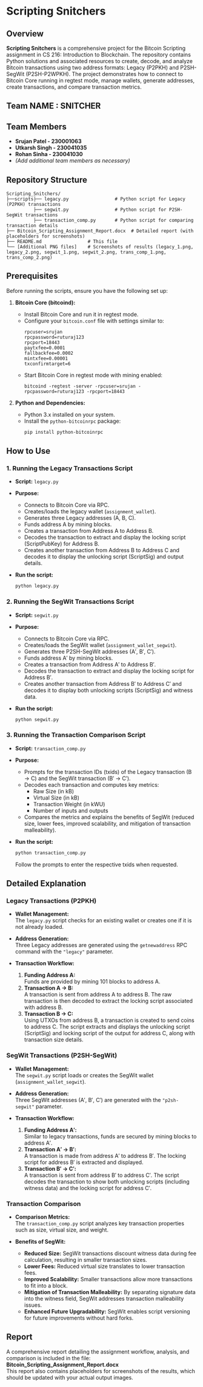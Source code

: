 
# Scripting Snitchers

## Overview

**Scripting Snitchers** is a comprehensive project for the Bitcoin Scripting assignment in CS 216: Introduction to Blockchain. The repository contains Python solutions and associated resources to create, decode, and analyze Bitcoin transactions using two address formats: Legacy (P2PKH) and P2SH-SegWit (P2SH-P2WPKH). The project demonstrates how to connect to Bitcoin Core running in regtest mode, manage wallets, generate addresses, create transactions, and compare transaction metrics.

## Team NAME : SNITCHER
## Team Members

- **Srujan Patel  - 230001063**
- **Utkarsh Singh - 230041035**
- **Rohan Sinha   - 230041030**
- *(Add additional team members as necessary)*
## Repository Structure

```
Scripting_Snitchers/
├──scripts├── legacy.py                 # Python script for Legacy (P2PKH) transactions
          ├── segwit.py                 # Python script for P2SH-SegWit transactions
          ├── transaction_comp.py       # Python script for comparing transaction details
├── Bitcoin_Scripting_Assignment_Report.docx  # Detailed report (with placeholders for screenshots)
├── README.md                 # This file
└── [Additional PNG files]    # Screenshots of results (legacy_1.png, legacy_2.png, segwit_1.png, segwit_2.png, trans_comp_1.png, trans_comp_2.png)
```

## Prerequisites

Before running the scripts, ensure you have the following set up:

1. **Bitcoin Core (bitcoind):**  
   - Install Bitcoin Core and run it in regtest mode.
   - Configure your `bitcoin.conf` file with settings similar to:
     ```
     rpcuser=srujan
     rpcpassword=ruturaj123
     rpcport=18443
     paytxfee=0.0001
     fallbackfee=0.0002
     mintxfee=0.00001
     txconfirmtarget=6
     ```
   - Start Bitcoin Core in regtest mode with mining enabled:
     ```
     bitcoind -regtest -server -rpcuser=srujan -rpcpassword=ruturaj123 -rpcport=18443
     ```

2. **Python and Dependencies:**  
   - Python 3.x installed on your system.
   - Install the `python-bitcoinrpc` package:
     ```bash
     pip install python-bitcoinrpc
     ```

## How to Use

### 1. Running the Legacy Transactions Script

- **Script:** `legacy.py`
- **Purpose:**  
  - Connects to Bitcoin Core via RPC.
  - Creates/loads the legacy wallet (`assignment_wallet`).
  - Generates three Legacy addresses (A, B, C).
  - Funds address A by mining blocks.
  - Creates a transaction from Address A to Address B.
  - Decodes the transaction to extract and display the locking script (ScriptPubKey) for Address B.
  - Creates another transaction from Address B to Address C and decodes it to display the unlocking script (ScriptSig) and output details.

- **Run the script:**
  ```bash
  python legacy.py
  ```

### 2. Running the SegWit Transactions Script

- **Script:** `segwit.py`
- **Purpose:**  
  - Connects to Bitcoin Core via RPC.
  - Creates/loads the SegWit wallet (`assignment_wallet_segwit`).
  - Generates three P2SH-SegWit addresses (A′, B′, C′).
  - Funds address A′ by mining blocks.
  - Creates a transaction from Address A′ to Address B′.
  - Decodes the transaction to extract and display the locking script for Address B′.
  - Creates another transaction from Address B′ to Address C′ and decodes it to display both unlocking scripts (ScriptSig) and witness data.

- **Run the script:**
  ```bash
  python segwit.py
  ```

### 3. Running the Transaction Comparison Script

- **Script:** `transaction_comp.py`
- **Purpose:**  
  - Prompts for the transaction IDs (txids) of the Legacy transaction (B → C) and the SegWit transaction (B′ → C′).
  - Decodes each transaction and computes key metrics:
    - Raw Size (in kB)
    - Virtual Size (in kB)
    - Transaction Weight (in kWU)
    - Number of inputs and outputs
  - Compares the metrics and explains the benefits of SegWit (reduced size, lower fees, improved scalability, and mitigation of transaction malleability).

- **Run the script:**
  ```bash
  python transaction_comp.py
  ```

  Follow the prompts to enter the respective txids when requested.

## Detailed Explanation

### Legacy Transactions (P2PKH)

- **Wallet Management:**  
  The `legacy.py` script checks for an existing wallet or creates one if it is not already loaded.
  
- **Address Generation:**  
  Three Legacy addresses are generated using the `getnewaddress` RPC command with the `"legacy"` parameter.
  
- **Transaction Workflow:**  
  1. **Funding Address A:**  
     Funds are provided by mining 101 blocks to address A.
  2. **Transaction A → B:**  
     A transaction is sent from address A to address B. The raw transaction is then decoded to extract the locking script associated with address B.
  3. **Transaction B → C:**  
     Using UTXOs from address B, a transaction is created to send coins to address C. The script extracts and displays the unlocking script (ScriptSig) and locking script of the output for address C, along with transaction size details.

### SegWit Transactions (P2SH-SegWit)

- **Wallet Management:**  
  The `segwit.py` script loads or creates the SegWit wallet (`assignment_wallet_segwit`).

- **Address Generation:**  
  Three SegWit addresses (A′, B′, C′) are generated with the `"p2sh-segwit"` parameter.
  
- **Transaction Workflow:**  
  1. **Funding Address A′:**  
     Similar to legacy transactions, funds are secured by mining blocks to address A′.
  2. **Transaction A′ → B′:**  
     A transaction is made from address A′ to address B′. The locking script for address B′ is extracted and displayed.
  3. **Transaction B′ → C′:**  
     A transaction is sent from address B′ to address C′. The script decodes the transaction to show both unlocking scripts (including witness data) and the locking script for address C′.

### Transaction Comparison

- **Comparison Metrics:**  
  The `transaction_comp.py` script analyzes key transaction properties such as size, virtual size, and weight.
  
- **Benefits of SegWit:**  
  - **Reduced Size:** SegWit transactions discount witness data during fee calculation, resulting in smaller transaction sizes.
  - **Lower Fees:** Reduced virtual size translates to lower transaction fees.
  - **Improved Scalability:** Smaller transactions allow more transactions to fit into a block.
  - **Mitigation of Transaction Malleability:** By separating signature data into the witness field, SegWit addresses transaction malleability issues.
  - **Enhanced Future Upgradability:** SegWit enables script versioning for future improvements without hard forks.

## Report

A comprehensive report detailing the assignment workflow, analysis, and comparison is included in the file:  
**Bitcoin_Scripting_Assignment_Report.docx**  
This report also contains placeholders for screenshots of the results, which should be updated with your actual output images.



